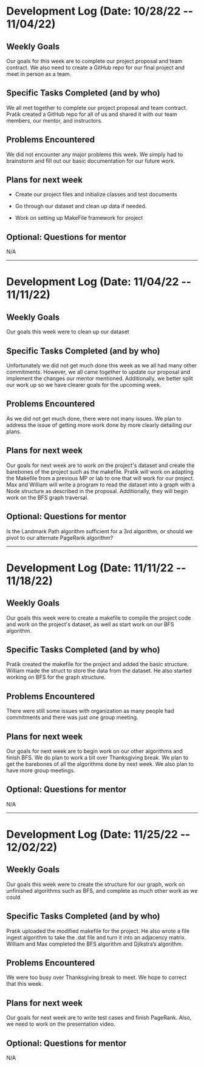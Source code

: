 # Development Log (Date: 10/28/22 -- 11/04/22)

## Weekly Goals
Our goals for this week are to complete our project proposal and team contract. We also need to create a GitHub repo for our final project and meet in person as a team.

## Specific Tasks Completed (and by who)
We all met together to complete our project proposal and team contract. Pratik created a GitHub repo for all of us and shared it with our team members, our mentor, and instructors.

## Problems Encountered 
We did not encounter any major problems this week. We simply had to brainstorm and fill out our basic documentation for our future work.

## Plans for next week
* Create our project files and initialize classes and test documents

* Go through our dataset and clean up data if needed. 

* Work on setting up MakeFile framework for project
	

## Optional: Questions for mentor
N/A

***

# Development Log (Date: 11/04/22 -- 11/11/22)

## Weekly Goals
Our goals this week were to clean up our dataset

## Specific Tasks Completed (and by who)

Unfortunately we did not get much done this week as we all had many other commitments. However, we all came together to update our proposal and implement the changes our mentor mentioned. Additionally, we better split our work up so we have clearer goals for the upcoming week.

## Problems Encountered 
As we did not get much done, there were not many issues. We plan to address the issue of getting more work done by more clearly detailing our plans.

## Plans for next week
	
Our goals for next week are to work on the project's dataset and create the barebones of the project such as the makefile.  Pratik will work on adapting the Makefile from a previous MP or lab to one that will work for our project. Max and William will write a program to read the dataset into a graph with a Node structure as described in the proposal. Additionally, they will begin work on the BFS graph traversal.

## Optional: Questions for mentor

Is the Landmark Path algorithm sufficient for a 3rd algorithm, or should we pivot to our alternate PageRank algorithm?

***

# Development Log (Date: 11/11/22 -- 11/18/22)

## Weekly Goals
Our goals this week were to create a makefile to compile the project code and work on the project's dataset, as well as start work on our BFS algorithm.

## Specific Tasks Completed (and by who)
Pratik created the makefile for the project and added the basic structure. William made the struct to store the data from the dataset. He also started working on BFS for the graph structure.

## Problems Encountered 
There were still some issues with organization as many people had commitments and there was just one group meeting.

## Plans for next week
Our goals for next week are to begin work on our other algorithms and finish BFS. We do plan to work a bit over Thanksgiving break. We plan to get the barebones of all the algorithms done by next week. We also plan to have more group meetings.		

## Optional: Questions for mentor
N/A

***
# Development Log (Date: 11/25/22 -- 12/02/22)

## Weekly Goals
Our goals this week were to create the structure for our graph, work on unfinished algorithms such as BFS, and complete as much other work as we could

## Specific Tasks Completed (and by who)
Pratik uploaded the modified makefile for the project. He also wrote a file ingest algorithm to take the .dat file and turn it into an adjacency matrix. William and Max completed the BFS algorithm and Djikstra’s algorithm.

## Problems Encountered 
We were too busy over Thanksgiving break to meet. We hope to correct that this week.

## Plans for next week
Our goals for next week are to write test cases and finish PageRank. Also, we need to work on the presentation video.		

## Optional: Questions for mentor
N/A


